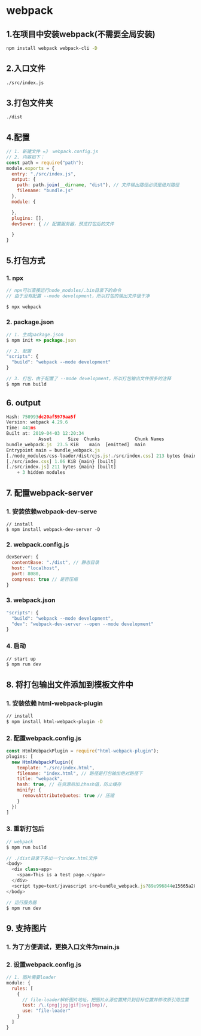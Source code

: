 # webpack

## 1.在项目中安装webpack(不需要全局安装)

```bash
npm install webpack webpack-cli -D
```

## 2.入口文件

```bash
./src/index.js
```

## 3.打包文件夹

```bash
./dist
```

## 4.配置

```js
// 1. 新建文件 =》 webpack.config.js
// 2. 内容如下：
const path = require("path");
module.exports = {
  entry: "./src/index.js",
  output: {
    path: path.join(__dirname, "dist"), // 文件输出路径必须是绝对路径
    filename: "bundle.js"
  },
  module: {

  },
  plugins: [],
  devSever: { // 配置服务器，预览打包后的文件

  }
}
```

## 5.打包方式

### 1. npx

```js
// npx可以直接运行node_modules/.bin目录下的命令
// 由于没有配置 --mode development，所以打包的输出文件很干净

$ npx webpack
```

### 2. package.json

```js
// 1. 生成package.json
$ npm init => package.json

// 2. 配置
"scripts": {
  "build": "webpack --mode development"
}

// 3. 打包，由于配置了 --mode development，所以打包输出文件很多的注释
$ npm run build
```

## 6. output

```js
Hash: 750993dc20af5979aa5f
Version: webpack 4.29.6
Time: 441ms
Built at: 2019-04-03 12:20:34
            Asset      Size  Chunks             Chunk Names
bundle_webpack.js  23.5 KiB    main  [emitted]  main
Entrypoint main = bundle_webpack.js
[./node_modules/css-loader/dist/cjs.js!./src/index.css] 213 bytes {main} [built]
[./src/index.css] 1.06 KiB {main} [built]
[./src/index.js] 211 bytes {main} [built]
    + 3 hidden modules
```

## 7. 配置webpack-server

### 1. 安装依赖webpack-dev-serve

```baxh
// install
$ npm install webpack-dev-server -D
```

### 2. webpack.config.js

```js
devServer: {
  contentBase: "./dist", // 静态目录
  host: "localhost",
  port: 8080,
  compress: true // 是否压缩
}
```

### 3. webpack.json

```js
"scripts": {
  "build": "webpack --mode development",
  "dev": "webpack-dev-server --open --mode development"
}
```

### 4. 启动

```bash
// start up
$ npm run dev
```

## 8. 将打包输出文件添加到模板文件中

### 1. 安装依赖 html-webpack-plugin

```bash
// install
$ npm install html-webpack-plugin -D
```

### 2. 配置webpack.config.js

```js
const HtmlWebpackPlugin = require("html-webpack-plugin");
plugins: [
  new HtmlWebpackPlugin({
    template: "./src/index.html",
    filename: "index.html", // 路径是打包输出绝对路径下
    title: "webpack",
    hash: true, // 在资源后加上hash值，防止缓存
    minify: {
      removeAttributeQuotes: true // 压缩
    }
  })
]
```

### 3. 重新打包后

```js
// webpack
$ npm run build

// ./dist目录下多出一个index.html文件
<body>
  <div class=app>
    <span>This is a test page.</span>
  </div>
  <script type=text/javascript src=bundle_webpack.js?89e996844e15665a20f8></script>
</body>

// 运行服务器
$ npm run dev
```

## 9. 支持图片

### 1. 为了方便调试，更换入口文件为main.js

### 2. 设置webpack.config.js

```js
// 1. 图片需要loader
module: {
  rules: [
    {
      // file-loader解析图片地址，把图片从源位置拷贝到目标位置并修改原引用位置
      test: /\.(png|jpg|gif|svg|bmp)/,
      use: "file-loader"
    }
  ]
}

```